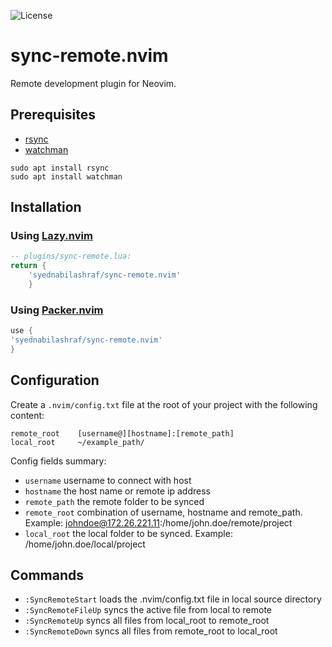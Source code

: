 ![License
](https://img.shields.io/github/license/syednabilashraf/sync-remote.nvim?color=%23000080&style=for-the-badge)

# sync-remote.nvim

Remote development plugin for Neovim.

## Prerequisites
- [rsync](https://github.com/WayneD/rsync/blob/master/INSTALL.md)
- [watchman](https://github.com/facebook/watchman)

```
sudo apt install rsync
sudo apt install watchman
```

## Installation


### Using [Lazy.nvim](https://github.com/folke/lazy.nvim)

```lua
-- plugins/sync-remote.lua:
return {
    'syednabilashraf/sync-remote.nvim'
    }
```

### Using [Packer.nvim](https://github.com/wbthomason/packer.nvim)
```lua
use {
'syednabilashraf/sync-remote.nvim'
}
```
    
## Configuration
Create a ```.nvim/config.txt``` file at the root of your project with the following content:

```
remote_root    [username@][hostname]:[remote_path]
local_root     ~/example_path/
```

Config fields summary:
- ```username```       username to connect with host
- ```hostname```       the host name or remote ip address
- ```remote_path```    the remote folder to be synced
- ```remote_root```    combination of username, hostname and remote_path. Example: johndoe@172.26.221.11:/home/john.doe/remote/project
- ```local_root```     the local folder to be synced. Example: /home/john.doe/local/project

## Commands

- ```:SyncRemoteStart``` loads the .nvim/config.txt file in local source directory
- ```:SyncRemoteFileUp``` syncs the active file from local to remote
- ```:SyncRemoteUp``` syncs all files from local_root to remote_root
- ```:SyncRemoteDown``` syncs all files from remote_root to local_root
